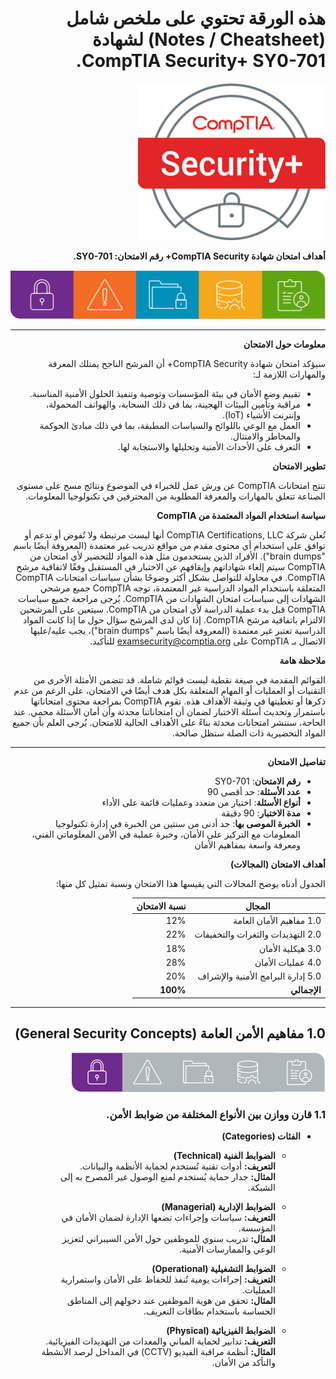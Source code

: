 <div dir="rtl">

# هذه الورقة تحتوي على ملخص شامل (Notes / Cheatsheet) لشهادة CompTIA Security+ SY0-701.

![CompTIA-Security-Plus-SY0-701](images/CompTIA-Security-Plus-SY0-701.png)

**أهداف امتحان شهادة CompTIA Security+ رقم الامتحان: SY0-701.**

![all_parts](images/all_parts.png)

---
**معلومات حول الامتحان**

سيؤكد امتحان شهادة CompTIA Security+ أن المرشح الناجح يمتلك المعرفة والمهارات اللازمة لـ:

- تقييم وضع الأمان في بيئة المؤسسات وتوصية وتنفيذ الحلول الأمنية المناسبة.
- مراقبة وتأمين البيئات الهجينة، بما في ذلك السحابة، والهواتف المحمولة، وإنترنت الأشياء (IoT).
- العمل مع الوعي باللوائح والسياسات المطبقة، بما في ذلك مبادئ الحوكمة والمخاطر والامتثال.
- التعرف على الأحداث الأمنية وتحليلها والاستجابة لها.

**تطوير الامتحان**

تنتج امتحانات CompTIA عن ورش عمل للخبراء في الموضوع ونتائج مسح على مستوى الصناعة تتعلق بالمهارات والمعرفة المطلوبة من المحترفين في تكنولوجيا المعلومات.

**سياسة استخدام المواد المعتمدة من CompTIA**

تُعلن شركة CompTIA Certifications, LLC أنها ليست مرتبطة ولا تُفوض أو تدعم أو توافق على استخدام أي محتوى مقدم من مواقع تدريب غير معتمدة (المعروفة أيضًا باسم "brain dumps"). الأفراد الذين يستخدمون مثل هذه المواد للتحضير لأي امتحان من CompTIA سيتم إلغاء شهاداتهم وإيقافهم عن الاختبار في المستقبل وفقًا لاتفاقية مرشح CompTIA. في محاولة للتواصل بشكل أكثر وضوحًا بشأن سياسات امتحانات CompTIA المتعلقة باستخدام المواد الدراسية غير المعتمدة، توجه CompTIA جميع مرشحي الشهادات إلى سياسات امتحان الشهادات من CompTIA. يُرجى مراجعة جميع سياسات CompTIA قبل بدء عملية الدراسة لأي امتحان من CompTIA. سيتعين على المرشحين الالتزام باتفاقية مرشح CompTIA. إذا كان لدى المرشح سؤال حول ما إذا كانت المواد الدراسية تعتبر غير معتمدة (المعروفة أيضًا باسم "brain dumps")، يجب عليه/عليها الاتصال بـ CompTIA على examsecurity@comptia.org للتأكيد.

**ملاحظة هامة**

القوائم المقدمة في صيغة نقطية ليست قوائم شاملة. قد تتضمن الأمثلة الأخرى من التقنيات أو العمليات أو المهام المتعلقة بكل هدف أيضًا في الامتحان، على الرغم من عدم ذكرها أو تغطيتها في وثيقة الأهداف هذه. تقوم CompTIA بمراجعة محتوى امتحاناتها باستمرار وتحديث أسئلة الاختبار لضمان أن امتحاناتنا محدثة وأن أمان الأسئلة محمي. عند الحاجة، سننشر امتحانات محدثة بناءً على الأهداف الحالية للامتحان. يُرجى العلم بأن جميع المواد التحضيرية ذات الصلة ستظل صالحة.

---
**تفاصيل الامتحان**

- **رقم الامتحان**: SY0-701  
- **عدد الأسئلة**: حد أقصى 90  
- **أنواع الأسئلة**: اختيار من متعدد وعمليات قائمة على الأداء  
- **مدة الاختبار**: 90 دقيقة  
- **الخبرة الموصى بها**: حد أدنى من سنتين من الخبرة في إدارة تكنولوجيا المعلومات مع التركيز على الأمان، وخبرة عملية في الأمن المعلوماتي الفني، ومعرفة واسعة بمفاهيم الأمان  

**أهداف الامتحان (المجالات)**

الجدول أدناه يوضح المجالات التي يقيسها هذا الامتحان ونسبة تمثيل كل منها:

| المجال                                        | نسبة الامتحان |
|-----------------------------------------------|----------------|
| 1.0 مفاهيم الأمان العامة                      | 12%            |
| 2.0 التهديدات والثغرات والتخفيفات          | 22%            |
| 3.0 هيكلية الأمان                             | 18%            |
| 4.0 عمليات الأمان                             | 28%            |
| 5.0 إدارة البرامج الأمنية والإشراف          | 20%            |
| **الإجمالي**                                  | **100%**       |

---
## 1.0 مفاهيم الأمن العامة (General Security Concepts)

![part1](images/part1.png)

### 1.1 قارن ووازن بين الأنواع المختلفة من ضوابط الأمن.

- **الفئات (Categories)**  
  
  - **الضوابط الفنية (Technical)**  
    **التعريف:** أدوات تقنية تُستخدم لحماية الأنظمة والبيانات.  
    **المثال:** جدار حماية يُستخدم لمنع الوصول غير المصرح به إلى الشبكة.  

  - **الضوابط الإدارية (Managerial)**  
    **التعريف:** سياسات وإجراءات تضعها الإدارة لضمان الأمان في المؤسسة.  
    **المثال:** تدريب سنوي للموظفين حول الأمن السيبراني لتعزيز الوعي والممارسات الأمنية.  

  - **الضوابط التشغيلية (Operational)**  
    **التعريف:** إجراءات يومية تُنفذ للحفاظ على الأمان واستمرارية العمليات.  
    **المثال:** تحقق من هوية الموظفين عند دخولهم إلى المناطق الحساسة باستخدام بطاقات التعريف.  

  - **الضوابط الفيزيائية (Physical)**  
    **التعريف:** تدابير لحماية المباني والمعدات من التهديدات الفيزيائية.  
    **المثال:** أنظمة مراقبة الفيديو (CCTV) في المداخل لرصد الأنشطة والتأكد من الأمان.  


</div>